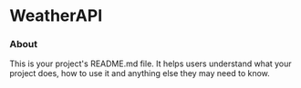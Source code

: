 WeatherAPI
==========

### About

This is your project's README.md file. It helps users understand what your
project does, how to use it and anything else they may need to know.
